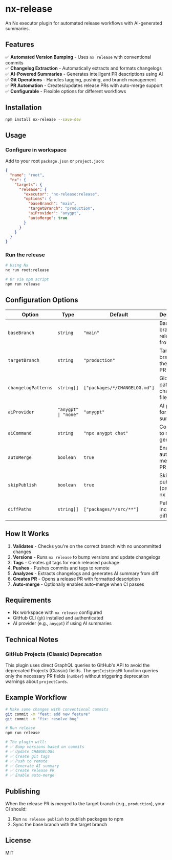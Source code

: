 # nx-release

An Nx executor plugin for automated release workflows with AI-generated summaries.

## Features

✅ **Automated Version Bumping** - Uses `nx release` with conventional commits  
✅ **Changelog Extraction** - Automatically extracts and formats changelogs  
✅ **AI-Powered Summaries** - Generates intelligent PR descriptions using AI  
✅ **Git Operations** - Handles tagging, pushing, and branch management  
✅ **PR Automation** - Creates/updates release PRs with auto-merge support  
✅ **Configurable** - Flexible options for different workflows

## Installation

```bash
npm install nx-release --save-dev
```

## Usage

### Configure in workspace

Add to your root `package.json` or `project.json`:

```json
{
  "name": "root",
  "nx": {
    "targets": {
      "release": {
        "executor": "nx-release:release",
        "options": {
          "baseBranch": "main",
          "targetBranch": "production",
          "aiProvider": "anygpt",
          "autoMerge": true
        }
      }
    }
  }
}
```

### Run the release

```bash
# Using Nx
nx run root:release

# Or via npm script
npm run release
```

## Configuration Options

| Option              | Type                 | Default                       | Description                            |
| ------------------- | -------------------- | ----------------------------- | -------------------------------------- |
| `baseBranch`        | `string`             | `"main"`                      | Base branch to release from            |
| `targetBranch`      | `string`             | `"production"`                | Target branch for the release PR       |
| `changelogPatterns` | `string[]`           | `["packages/*/CHANGELOG.md"]` | Glob patterns for changelog files      |
| `aiProvider`        | `"anygpt" \| "none"` | `"anygpt"`                    | AI provider for summaries              |
| `aiCommand`         | `string`             | `"npx anygpt chat"`           | Command to run for AI generation       |
| `autoMerge`         | `boolean`            | `true`                        | Enable auto-merge on PR                |
| `skipPublish`       | `boolean`            | `true`                        | Skip publishing (passed to nx release) |
| `diffPaths`         | `string[]`           | `["packages/*/src/**"]`       | Paths to include in diff for AI        |

## How It Works

1. **Validates** - Checks you're on the correct branch with no uncommitted changes
2. **Versions** - Runs `nx release` to bump versions and update changelogs
3. **Tags** - Creates git tags for each released package
4. **Pushes** - Pushes commits and tags to remote
5. **Analyzes** - Extracts changelogs and generates AI summary from diff
6. **Creates PR** - Opens a release PR with formatted description
7. **Auto-merge** - Optionally enables auto-merge when CI passes

## Requirements

- Nx workspace with `nx release` configured
- GitHub CLI (`gh`) installed and authenticated
- AI provider (e.g., `anygpt`) if using AI summaries

## Technical Notes

### GitHub Projects (Classic) Deprecation

This plugin uses direct GraphQL queries to GitHub's API to avoid the deprecated Projects (Classic) fields. The `getExistingPR` function queries only the necessary PR fields (`number`) without triggering deprecation warnings about `projectCards`.

## Example Workflow

```bash
# Make some changes with conventional commits
git commit -m "feat: add new feature"
git commit -m "fix: resolve bug"

# Run release
npm run release

# The plugin will:
# ✅ Bump versions based on commits
# ✅ Update CHANGELOGs
# ✅ Create git tags
# ✅ Push to remote
# ✅ Generate AI summary
# ✅ Create release PR
# ✅ Enable auto-merge
```

## Publishing

When the release PR is merged to the target branch (e.g., `production`), your CI should:

1. Run `nx release publish` to publish packages to npm
2. Sync the base branch with the target branch

## License

MIT
